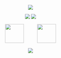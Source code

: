 <p align='center'>
    <img src="https://capsule-render.vercel.app/api?type=waving&color=D09AFF&height=270&section=header&text=Algorithm&fontSize=90&animation=fadeIn&fontAlignY=38&desc=Here%20are%20my%20rules!&descAlignY=51&descAlign=62&fontColor=ffffff"/>
</p>

<p align='center'>
    <img src="https://img.shields.io/github/languages/top/N0WST4NDUP/Algorithm.svg?color=orange&logo=java"/>
    <img src="https://img.shields.io/github/last-commit/N0WST4NDUP/Algorithm.svg?color=cc33f"/>
</p>

<p align='center'>
    <a href="./프로그래머스"><img src="https://qspblog.com/images/60ca8914f0a92-%ED%94%84%EB%A1%9C%EA%B7%B8%EB%9E%98%EB%A8%B8%EC%8A%A4-%EC%BD%94%EB%94%A9%ED%85%8C%EC%8A%A4%ED%8A%B8-%EC%97%B0%EC%8A%B5-%EB%AC%B8%EC%9E%90%EC%97%B4-p%EC%99%80-y%EC%9D%98-%EA%B0%9C%EC%88%98%ED%92%80%EA%B8%B0.png" style="height:62px"/></a> &nbsp;&nbsp;&nbsp;&nbsp;
    &nbsp&nbsp&nbsp&nbsp
    <a href="./백준"><img src="https://t1.daumcdn.net/cfile/tistory/99122B4D5B45634609" style="height:62px"/></a><br>
</p>

<!-- 푸터 -->
<p align='center'>
    <img src="https://capsule-render.vercel.app/api?type=waving&color=D09AFF&height=200&section=footer" />
</p>
